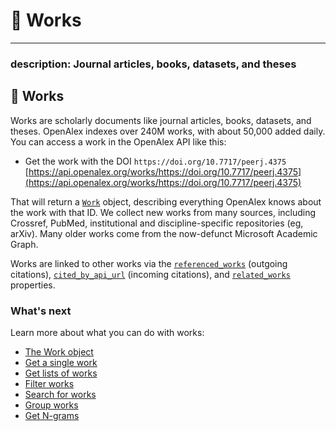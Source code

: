 # 📄 Works

***

### description: Journal articles, books, datasets, and theses

## 📄 Works

Works are scholarly documents like journal articles, books, datasets, and theses. OpenAlex indexes over 240M works, with about 50,000 added daily. You can access a work in the OpenAlex API like this:

* Get the work with the DOI `https://doi.org/10.7717/peerj.4375` [https://api.openalex.org/works/https://doi.org/10.7717/peerj.4375](https://api.openalex.org/works/https://doi.org/10.7717/peerj.4375)

That will return a [`Work`](work-object/) object, describing everything OpenAlex knows about the work with that ID. We collect new works from many sources, including Crossref, PubMed, institutional and discipline-specific repositories (eg, arXiv). Many older works come from the now-defunct Microsoft Academic Graph.

Works are linked to other works via the [`referenced_works`](work-object/#referenced\_works) (outgoing citations), [`cited_by_api_url`](work-object/#cited\_by\_api\_url) (incoming citations), and [`related_works`](work-object/#related\_works) properties.

### What's next

Learn more about what you can do with works:

* [The Work object](work-object/)
* [Get a single work](../../the-api/get-single-entities/get-a-single-work.md)
* [Get lists of works](../../the-api/get-lists-of-entities/get-lists-of-works.md)
* [Filter works](../../the-api/filters/filter-works.md)
* [Search for works](../../the-api/search/search-works.md)
* [Group works](../../the-api/get-groups-of-entities/group-works.md)
* [Get N-grams](get-n-grams.md)
